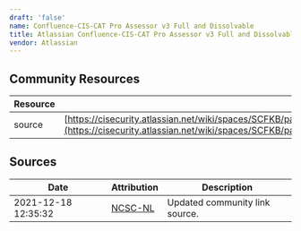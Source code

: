 ```yaml
---
draft: 'false'
name: Confluence-CIS-CAT Pro Assessor v3 Full and Dissolvable
title: Atlassian Confluence-CIS-CAT Pro Assessor v3 Full and Dissolvable
vendor: Atlassian
---
```



## Community Resources
| Resource | Link |
| --- | --- |
| source | [https://cisecurity.atlassian.net/wiki/spaces/SCFKB/pages/2434301961/CIS+Products+and+Log4j+Vulnerability](https://cisecurity.atlassian.net/wiki/spaces/SCFKB/pages/2434301961/CIS+Products+and+Log4j+Vulnerability) |


## Sources
| Date | Attribution | Description |
| --- | --- | --- |
| 2021-12-18 12:35:32 | [NCSC-NL](https://github.com/NCSC-NL/log4shell/blob/main/software/README.md) | Updated community link source.  |
